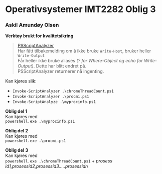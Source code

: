 
# Operativsystemer IMT2282 Oblig 3 <br>
### Askil Amundøy Olsen <br>

**Verktøy brukt for kvalitetsikring** <br>
> [PSScriptAnalyzer](https://github.com/PowerShell/PSScriptAnalyzer) <br>
Har fått tilbakemelding om å ikke bruke `Write-Host`, bruker heller `Write-Output` <br>
Får heller ikke bruke aliases *(? for Where-Object og echo for Write-Output)*. Dette har blitt endret på. <br>
PSScriptAnalyzer returnerer nå ingenting.

Kan kjøres slik: <br>
- `Invoke-ScriptAnalyzer .\chromeThreadCount.ps1`
- `Invoke-ScriptAnalyzer .\procmi.ps1`
- `Invoke-ScriptAnalyze .\myprocinfo.ps1`

**Oblig del 1**<br>
Kan kjøres med <br>
`powershell.exe .\myprocinfo.ps1` <br>

**Oblig del 2**<br>
Kan kjøres med <br>
`powershell.exe .\procmi.ps1`

**Oblig del 3**<br>
Kan kjøres med <br>
`powershell.exe .\chromeThreadCount.ps1` + *prosess id1,prosessid2,prosessid3.....prosessidn*
